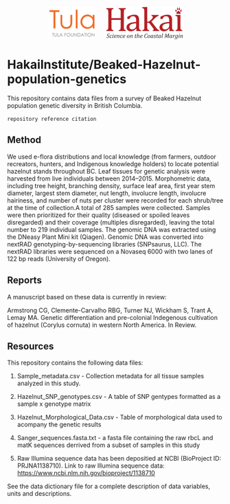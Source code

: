 <div align='center'>
    <a href='https://tula.org'><img height='75px' src=docs/logos/tula-logo.png /></a>
    &nbsp;&nbsp;&nbsp;&nbsp;
    <a href='https://hakai.org'><img height='75px' src=docs/logos/hakai-logo.png /></a>
</div>

# HakaiInstitute/Beaked-Hazelnut-population-genetics

This repository contains data files from a survey of Beaked Hazelnut population genetic diversity in British Columbia. 

```
repository reference citation
```

## Method

We used e-flora distributions and local knowledge (from farmers, outdoor recreators, hunters, and Indigenous knowledge holders) to locate potential hazelnut stands throughout BC. Leaf tissues for genetic analysis were harvested from live individuals between 2014–2015. Morphometric data, including tree height, branching density, surface leaf area, first year stem diameter, largest stem diameter, nut length, involucre length, involucre hairiness, and number of nuts per cluster were recorded for each shrub/tree at the time of collection.A total of 285 samples were collected. Samples were then prioritized for their quality (diseased or spoiled leaves disregarded) and their coverage (multiples disregarded), leaving the total number to 219 individual samples. The genomic DNA was extracted using the DNeasy Plant Mini kit (Qiagen). Genomic DNA was converted into nextRAD genotyping-by-sequencing libraries (SNPsaurus, LLC). The nextRAD libraries were sequenced on a Novaseq 6000 with two lanes of 122 bp reads (University of Oregon).

## Reports

A manuscript based on these data is currently in review:

Armstrong CG, Clemente-Carvalho RBG, Turner NJ, Wickham S, Trant A, Lemay MA. Genetic differentiation and pre-colonial Indegenous cultivation of hazelnut (Corylus cornuta) in western North America. In Review. 

## Resources

This repository contains the following data files:

1. Sample_metadata.csv - Collection metadata for all tissue samples analyzed in this study.

2. Hazelnut_SNP_genotypes.csv - A table of SNP gentypes formatted as a sample x genotype matrix
  
3. Hazelnut_Morphological_Data.csv -  Table of morphological data used to acompany the genetic results
  
4. Sanger_sequences.fasta.txt - a fasta file containing the raw rbcL and matK sequences derrived from a subset of samples in this study

5. Raw Illumina sequence data has been depositied at NCBI (BioProject ID: PRJNA1138710).
   Link to raw Illumina sequence data: https://www.ncbi.nlm.nih.gov/bioproject/1138710

See the data dictionary file for a complete description of data variables, units
and descriptions.
  
